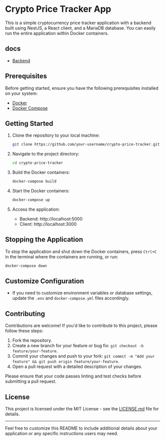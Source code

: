 # Crypto Price Tracker App

This is a simple cryptocurrency price tracker application with a backend built using NestJS, a React client, and a MariaDB database. You can easily run the entire application within Docker containers.

## docs
- [Backend](./backend/README.md)

## Prerequisites

Before getting started, ensure you have the following prerequisites installed on your system:

- [Docker](https://www.docker.com/get-started)
- [Docker Compose](https://docs.docker.com/compose/install/)


## Getting Started

1. Clone the repository to your local machine:

   ```bash
   git clone https://github.com/your-username/crypto-price-tracker.git
   ```

2. Navigate to the project directory:

   ```bash
   cd crypto-price-tracker
   ```

3. Build the Docker containers:

   ```bash
   docker-compose build
   ```

4. Start the Docker containers:

   ```bash
   docker-compose up
   ```

5. Access the application:

   - Backend: http://localhost:5000
   - Client: http://localhost:3000



## Stopping the Application

To stop the application and shut down the Docker containers, press `Ctrl+C` in the terminal where the containers are running, or run:

```bash
docker-compose down
```

## Customize Configuration

- If you need to customize environment variables or database settings, update the `.env` and `docker-compose.yml` files accordingly.


## Contributing

Contributions are welcome! If you'd like to contribute to this project, please follow these steps:

1. Fork the repository.
2. Create a new branch for your feature or bug fix: `git checkout -b feature/your-feature`.
3. Commit your changes and push to your fork: `git commit -m "Add your feature" && git push origin feature/your-feature`.
4. Open a pull request with a detailed description of your changes.

Please ensure that your code passes linting and test checks before submitting a pull request.


## License

This project is licensed under the MIT License - see the [LICENSE.md](LICENSE.md) file for details.

---

Feel free to customize this README to include additional details about your application or any specific instructions users may need.